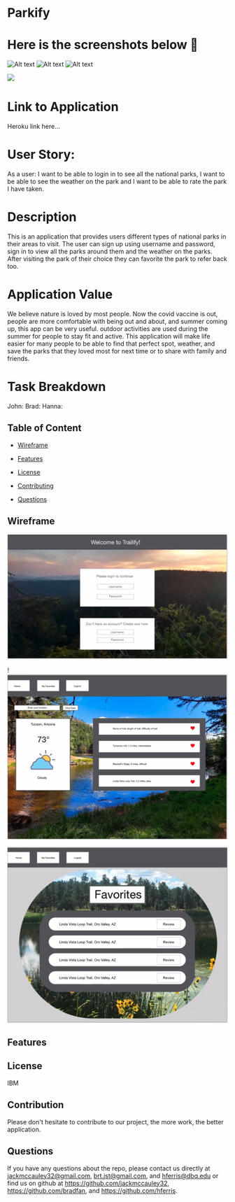 # Parkify

# Here is the screenshots below :star_struck:
![Alt text](/./assets/imgs/ScreenShot.png?raw=true "Screenshot")
![Alt text](/./assets/imgs/ScreenShot.png?raw=true "Screenshot")
![Alt text](/./assets/imgs/ScreenShot.png?raw=true "Screenshot")

<img src="https://img.shields.io/badge/License-IPL%201.0-blue.svg"></img>

# Link to Application
Heroku link here...

# User Story:
As a user:
I want to be able to login in to see all the national parks,
I want to be able to see the weather on the park and
I want to be able to rate the park I have taken.

# Description
This is an application that provides users different types of national parks in their areas to visit. The user can sign up using username and password, sign in to view all the parks around them and the weather on the parks. After visiting the park of their choice they can favorite the park to refer back too.

# Application Value
We believe nature is loved by most people. Now the covid vaccine is out, people are more comfortable with being out and about, and summer coming up, this app can be very useful. outdoor activities are used during the summer for people to stay fit and active. This application will make life easier for many people to be able to find that perfect spot, weather, and save the parks that they loved most for next time or to share with family and friends. 

# Task Breakdown
John:
Brad:
Hanna:

## Table of Content

* [Wireframe](#wireframe)

* [Features](#features)

* [License​](#license)

* [Contributing​](#contribution)

* [Questions](#questions)

## Wireframe
![Alt text](/./client/imgs/wireframe1.png?raw=true "Screenshot")

!![Alt text](/./client/imgs/wireframe2.png?raw=true "Screenshot")

![Alt text](/./client/imgs/wireframe3.png?raw=true "Screenshot")

## Features


## License
IBM

## Contribution
Please don't hesitate to contribute to our project, the more work, the better application.

## Questions
 If you have any questions about the repo, please contact us directly at jackmccauley32@gmail.com, brt.jst@gmail.com, and hferris@dbq.edu or find us on github at https://github.com/jackmccauley32, https://github.com/bradfan, and https://github.com/hferris.
 